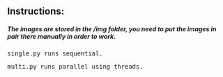 ## Instructions:
##### The images are stored in the /img folder, you need to put the images in pair there manually in order to work.
<kbd>single.py runs sequential.</kbd>

<kbd>multi.py runs parallel using threads.</kbd>